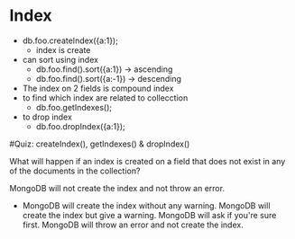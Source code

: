 # Index
 - db.foo.createIndex({a:1});
   - index is create
 - can sort using index
   - db.foo.find().sort({a:1}) -> ascending
   - db.foo.find().sort({a:-1}) -> descending
 - The index on 2 fields is compound index
 - to find which index are related to collecction
   - db.foo.getIndexes();
 - to drop index
   - db.foo.dropIndex({a:1});


#Quiz: createIndex(), getIndexes() & dropIndex()

 What will happen if an index is created on a field that does not exist in any of the documents in the collection?

 MongoDB will not create the index and not throw an error.
* MongoDB will create the index without any warning.
 MongoDB will create the index but give a warning.
 MongoDB will ask if you're sure first.
 MongoDB will throw an error and not create the index.

